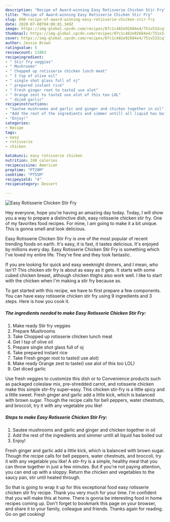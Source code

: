 ```yaml
---
description: "Recipe of Award-winning Easy Rotisserie Chicken Stir Fry"
title: "Recipe of Award-winning Easy Rotisserie Chicken Stir Fry"
slug: 600-recipe-of-award-winning-easy-rotisserie-chicken-stir-fry
date: 2020-07-08T04:08:01.349Z
image: https://img-global.cpcdn.com/recipes/07c1c482e92684e4/751x532cq70/easy-rotisserie-chicken-stir-fry-recipe-main-photo.jpg
thumbnail: https://img-global.cpcdn.com/recipes/07c1c482e92684e4/751x532cq70/easy-rotisserie-chicken-stir-fry-recipe-main-photo.jpg
cover: https://img-global.cpcdn.com/recipes/07c1c482e92684e4/751x532cq70/easy-rotisserie-chicken-stir-fry-recipe-main-photo.jpg
author: Jessie Brown
ratingvalue: 5
reviewcount: 11863
recipeingredient:
- " Stir fry veggies"
- " Mushrooms"
- " Chopped up rotisserie chicken lunch meat"
- " I tsp of olive oil"
- " single shot glass full of oj"
- " prepared instant rice"
- " Fresh ginger root to tasteI use alot"
- " Orange zest to tasteI use alot of this too LOL"
- " diced garlic"
recipeinstructions:
- "Sautee mushrooms and garlic and ginger and chicken together in oil"
- "Add the rest of the ingredients and simmer untill all liquid has boiled out"
- "Enjoy!"
categories:
- Recipe
tags:
- easy
- rotisserie
- chicken

katakunci: easy rotisserie chicken 
nutrition: 240 calories
recipecuisine: American
preptime: "PT20M"
cooktime: "PT55M"
recipeyield: "4"
recipecategory: Dessert

---
```



![Easy Rotisserie Chicken Stir Fry](https://img-global.cpcdn.com/recipes/07c1c482e92684e4/751x532cq70/easy-rotisserie-chicken-stir-fry-recipe-main-photo.jpg)

Hey everyone, hope you're having an amazing day today. Today, I will show you a way to prepare a distinctive dish, easy rotisserie chicken stir fry. One of my favorites food recipes. For mine, I am going to make it a bit unique. This is gonna smell and look delicious.

Easy Rotisserie Chicken Stir Fry is one of the most popular of recent trending foods on earth. It's easy, it is fast, it tastes delicious. It's enjoyed by millions every day. Easy Rotisserie Chicken Stir Fry is something which I've loved my entire life. They're fine and they look fantastic.

If you are looking for quick and easy weeknight dinners, and I mean, who isn&#39;t? This chicken stir fry is about as easy as it gets. It starts with some cubed chicken breast, although chicken thighs also work well. I like to start with the chicken when I&#39;m making a stir fry because as.


To get started with this recipe, we have to first prepare a few components. You can have easy rotisserie chicken stir fry using 9 ingredients and 3 steps. Here is how you cook it.

<!--inarticleads1-->

##### The ingredients needed to make Easy Rotisserie Chicken Stir Fry:

1. Make ready  Stir fry veggies
1. Prepare  Mushrooms
1. Take  Chopped up rotisserie chicken lunch meat
1. Get  I tsp of olive oil
1. Prepare  single shot glass full of oj
1. Take  prepared instant rice
1. Take  Fresh ginger root to taste(I use alot)
1. Make ready  Orange zest to taste(I use alot of this too LOL)
1. Get  diced garlic


Use fresh veggies to customize this dish or to Convenience products such as packaged coleslaw mix, pre-shredded carrot, and rotisserie chicken make this simple stir-fry super-easy. This chicken stir-fry is a little spicy and a little sweet. Fresh ginger and garlic add a little kick, which is balanced with brown sugar. Though the recipe calls for bell peppers, water chestnuts, and broccoli, try it with any vegetable you like! 

<!--inarticleads2-->

##### Steps to make Easy Rotisserie Chicken Stir Fry:

1. Sautee mushrooms and garlic and ginger and chicken together in oil
1. Add the rest of the ingredients and simmer untill all liquid has boiled out
1. Enjoy!


Fresh ginger and garlic add a little kick, which is balanced with brown sugar. Though the recipe calls for bell peppers, water chestnuts, and broccoli, try it with any vegetable you like! A stir-fry is a simple, healthy meal that you can throw together in just a few minutes. But if you&#39;re not paying attention, you can end up with a sloppy. Return the chicken and vegetables to the saucy pan, stir until heated through. 

So that is going to wrap it up for this exceptional food easy rotisserie chicken stir fry recipe. Thank you very much for your time. I'm confident that you will make this at home. There is gonna be interesting food in home recipes coming up. Don't forget to bookmark this page on your browser, and share it to your family, colleague and friends. Thanks again for reading. Go on get cooking!
